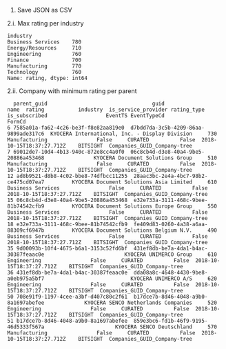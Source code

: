 
1. Save JSON as CSV


2.i. Max rating per industry


    industry
    Business Services    780
    Energy/Resources     710
    Engineering          760
    Finance              700
    Manufacturing        770
    Technology           760
    Name: rating, dtype: int64
    
2.ii. Company with minimum rating per parent

      parent_guid                                  guid                                            name  rating           industry  is_service_provider rating_type  is_subscribed                   EventTS EventTypeCd                       FormCd
    6 7585a01a-fa62-4c26-be3f-f8e82aa819e0  d7bdd7da-3c5b-4209-86aa-9899ade317c6  KYOCERA International, Inc. - Display Division     730      Manufacturing                False     CURATED          False  2018-10-15T18:37:27.712Z    BITSIGHT  Companies_GUID_Company-tree
    7 69012de7-10d4-4b13-940c-872e8cc4a0f0  06c8cb4d-d3e8-40a4-9be5-20886a453468                KYOCERA Document Solutions Group     510      Manufacturing                False     CURATED          False  2018-10-15T18:37:27.712Z    BITSIGHT  Companies_GUID_Company-tree
    12 ad8b9521-d8b8-4c02-bbe8-74dfbcc11255  28aac3bc-2e4a-4bc7-98b2-ce475cd07ea7         KYOCERA Document Solutions Asia Limited     610  Business Services                False     CURATED          False  2018-10-15T18:37:27.712Z    BITSIGHT  Companies_GUID_Company-tree
    15 06c8cb4d-d3e8-40a4-9be5-20886a453468  e32e733a-3111-468c-9bee-81b74542cfb9         KYOCERA Document Solutions Europe Group     550  Business Services                False     CURATED          False  2018-10-15T18:37:27.712Z    BITSIGHT  Companies_GUID_Company-tree
    18 e32e733a-3111-468c-9bee-81b74542cfb9  fe409d83-0260-4a38-a6aa-88309cf6947b         KYOCERA Document Solutions Belgium N.V.     490  Business Services                False     CURATED          False  2018-10-15T18:37:27.712Z    BITSIGHT  Companies_GUID_Company-tree
    35 9d00093b-10f4-4675-b6a1-3153c52fd6bf  431ef8db-be7a-4da1-b4ac-30387feaac0e                          KYOCERA UNIMERCO Group     610        Engineering                False     CURATED          False  2018-10-15T18:37:27.712Z    BITSIGHT  Companies_GUID_Company-tree
    36 431ef8db-be7a-4da1-b4ac-30387feaac0e  dda08a8c-4648-4430-9be8-a0eb975a5bf7                            KYOCERA UNIMERCO A/S     620        Engineering                False     CURATED          False  2018-10-15T18:37:27.712Z    BITSIGHT  Companies_GUID_Company-tree
    50 708e91f9-1197-4cee-a3bf-d407c80c2f61  b17dce7b-8d46-4048-a9b0-8a1697abefee             KYOCERA SENCO Netherlands Companies     520        Engineering                False     CURATED          False  2018-10-15T18:37:27.712Z    BITSIGHT  Companies_GUID_Company-tree
    51 b17dce7b-8d46-4048-a9b0-8a1697abefee  859e3bc6-fd1b-46f9-9195-46d5333f567a                       KYOCERA SENCO Deutschland     570      Manufacturing                False     CURATED          False  2018-10-15T18:37:27.712Z    BITSIGHT  Companies_GUID_Company-tree
